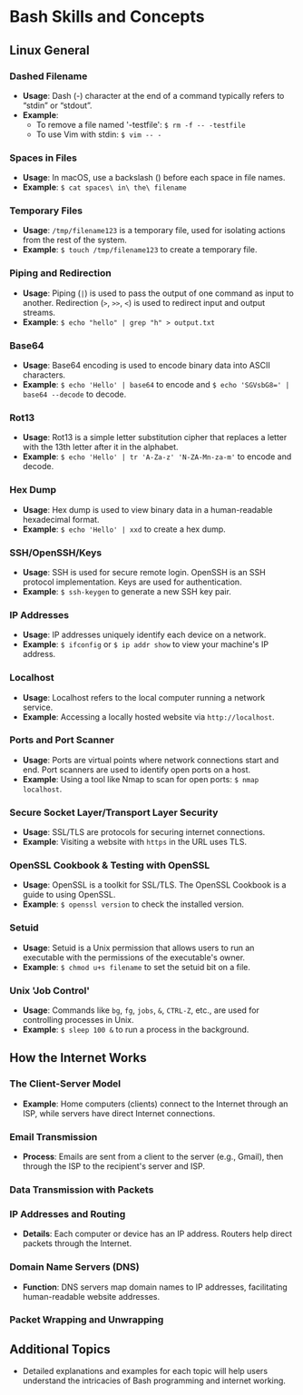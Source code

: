 
# Bash Skills and Concepts

## Linux General

### Dashed Filename
- **Usage**: Dash (-) character at the end of a command typically refers to “stdin” or “stdout”. 
- **Example**: 
  - To remove a file named '-testfile': `$ rm -f -- -testfile`
  - To use Vim with stdin: `$ vim -- -`

### Spaces in Files
- **Usage**: In macOS, use a backslash (\) before each space in file names.
- **Example**: `$ cat spaces\ in\ the\ filename`

### Temporary Files
- **Usage**: `/tmp/filename123` is a temporary file, used for isolating actions from the rest of the system.
- **Example**: `$ touch /tmp/filename123` to create a temporary file.

### Piping and Redirection
- **Usage**: Piping (`|`) is used to pass the output of one command as input to another. Redirection (`>`, `>>`, `<`) is used to redirect input and output streams.
- **Example**: `$ echo "hello" | grep "h" > output.txt`

### Base64
- **Usage**: Base64 encoding is used to encode binary data into ASCII characters.
- **Example**: `$ echo 'Hello' | base64` to encode and `$ echo 'SGVsbG8=' | base64 --decode` to decode.

### Rot13
- **Usage**: Rot13 is a simple letter substitution cipher that replaces a letter with the 13th letter after it in the alphabet.
- **Example**: `$ echo 'Hello' | tr 'A-Za-z' 'N-ZA-Mn-za-m'` to encode and decode.

### Hex Dump
- **Usage**: Hex dump is used to view binary data in a human-readable hexadecimal format.
- **Example**: `$ echo 'Hello' | xxd` to create a hex dump.

### SSH/OpenSSH/Keys
- **Usage**: SSH is used for secure remote login. OpenSSH is an SSH protocol implementation. Keys are used for authentication.
- **Example**: `$ ssh-keygen` to generate a new SSH key pair.

### IP Addresses
- **Usage**: IP addresses uniquely identify each device on a network.
- **Example**: `$ ifconfig` or `$ ip addr show` to view your machine's IP address.

### Localhost
- **Usage**: Localhost refers to the local computer running a network service.
- **Example**: Accessing a locally hosted website via `http://localhost`.

### Ports and Port Scanner
- **Usage**: Ports are virtual points where network connections start and end. Port scanners are used to identify open ports on a host.
- **Example**: Using a tool like Nmap to scan for open ports: `$ nmap localhost`.

### Secure Socket Layer/Transport Layer Security
- **Usage**: SSL/TLS are protocols for securing internet connections.
- **Example**: Visiting a website with `https` in the URL uses TLS.

### OpenSSL Cookbook & Testing with OpenSSL
- **Usage**: OpenSSL is a toolkit for SSL/TLS. The OpenSSL Cookbook is a guide to using OpenSSL.
- **Example**: `$ openssl version` to check the installed version.

### Setuid
- **Usage**: Setuid is a Unix permission that allows users to run an executable with the permissions of the executable's owner.
- **Example**: `$ chmod u+s filename` to set the setuid bit on a file.

### Unix 'Job Control'
- **Usage**: Commands like `bg`, `fg`, `jobs`, `&`, `CTRL-Z`, etc., are used for controlling processes in Unix.
- **Example**: `$ sleep 100 &` to run a process in the background.

## How the Internet Works

### The Client-Server Model
- **Example**: Home computers (clients) connect to the Internet through an ISP, while servers have direct Internet connections.

### Email Transmission
- **Process**: Emails are sent from a client to the server (e.g., Gmail), then through the ISP to the recipient's server and ISP.

### Data Transmission with Packets

### IP Addresses and Routing
- **Details**: Each computer or device has an IP address. Routers help direct packets through the Internet.

### Domain Name Servers (DNS)
- **Function**: DNS servers map domain names to IP addresses, facilitating human-readable website addresses.

### Packet Wrapping and Unwrapping

## Additional Topics
- Detailed explanations and examples for each topic will help users understand the intricacies of Bash programming and internet working.
